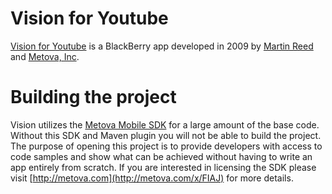 Vision for Youtube
====
[Vision for Youtube](http://vision.metova.com) is a BlackBerry app developed in 2009 by [Martin Reed](http://martinmreed.com) and [Metova, Inc](http://metova.com).

Building the project
====
Vision utilizes the [Metova Mobile SDK](http://metova.com/x/FIAJ) for a large amount of the base code. Without this SDK and Maven plugin you will not be able to build the project. The purpose of opening this project is to provide developers with access to code samples and show what can be achieved without having to write an app entirely from scratch. If you are interested in licensing the SDK please visit [http://metova.com](http://metova.com/x/FIAJ) for more details.